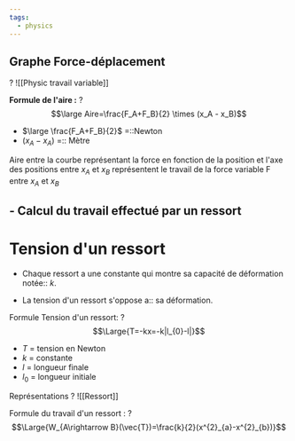 ```yaml
---
tags:
  - physics
---
```


##  Graphe Force-déplacement
?
![[Physic travail variable]]

**Formule de l'aire :**
?
$$\large Aire=\frac{F_A+F_B}{2} \times (x_A - x_B)$$

- $\large \frac{F_A+F_B}{2}$ =::Newton
- $(x_A - x_A)$ =:: Mètre

Aire entre la courbe représentant la force en fonction de la position et l'axe des positions entre $x_A$ et $x_B$ représentent le travail de la force variable F entre $x_A$ et $x_B$

## - Calcul du travail effectué par un ressort 
# Tension d'un ressort

- Chaque ressort a une constante qui montre sa capacité de déformation notée:: $k$.

- La tension d'un ressort s'oppose a:: sa déformation.

Formule Tension d'un ressort: 
? $$\Large{T=-kx=-k|l_{0}-l|}$$

- $T$ = tension en Newton
- $k$ = constante
- $l$ = longueur finale
- $l_{0}$ = longueur initiale

Représentations 
? 
![[Ressort]]

Formule du travail d'un ressort  :
? $$\Large{W_{A\rightarrow B}(\vec{T})=\frac{k}{2}(x^{2}_{a}-x^{2}_{b})}$$